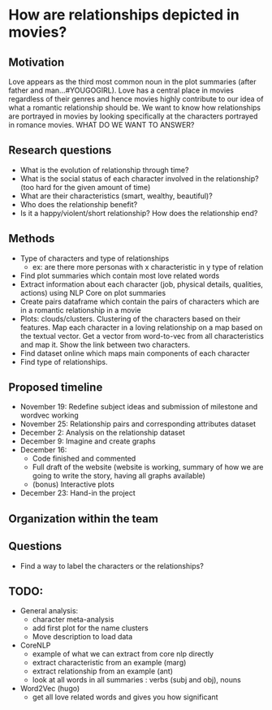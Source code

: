 # How are relationships depicted in movies? 

## Motivation 

Love appears as the third most common noun in the plot summaries (after father and man…#YOUGOGIRL). Love has a central place in movies regardless of their genres and hence movies highly contribute to our idea of what a romantic relationship should be. We want to know how relationships are portrayed in movies by looking specifically at the characters portrayed in romance movies. 
WHAT DO WE WANT TO ANSWER? 

## Research questions 

* What is the evolution of relationship through time? 
* What is the social status of each character involved in the relationship? (too hard for the given amount of time) 
* What are their characteristics (smart, wealthy, beautiful)? 
* Who does the relationship benefit? 
* Is it a happy/violent/short relationship? How does the relationship end? 

## Methods 

* Type of characters and type of relationships 
  * ex: are there more personas with x characteristic in y type of relation
* Find plot summaries which contain most love related words 
* Extract information about each character (job, physical details, qualities, actions) using NLP Core on plot summaries 
* Create pairs dataframe which contain the pairs of characters which are in a romantic relationship in a movie 
* Plots: clouds/clusters. Clustering of the characters based on their features. Map each character in a loving relationship on a map based on the textual vector. Get a vector from word-to-vec from all characteristics and map it. Show the link between two characters. 
* Find dataset online which maps main components of each character
* Find type of relationships. 

## Proposed timeline 
* November 19: Redefine subject ideas and submission of milestone and wordvec working
* November 25: Relationship pairs and corresponding attributes dataset
* December 2: Analysis on the relationship dataset
* December 9: Imagine and create graphs 
* December 16: 
  * Code finished and commented 
  * Full draft of the website (website is working, summary of how we are going to write the story, having all graphs available) 
  * (bonus) Interactive plots
* December 23: Hand-in the project 

## Organization within the team 

## Questions 
* Find a way to label the characters or the relationships? 

## TODO: 
* General analysis: 
  * character meta-analysis
  * add first plot for the name clusters 
  * Move description to load data 
* CoreNLP 
  * example of what we can extract from core nlp directly 
  * extract characteristic from an example (marg)
  * extract relationship from an example (ant)
  * look at all words in all summaries : verbs (subj and obj), nouns
* Word2Vec (hugo)
  * get all love related words and gives you how significant 

